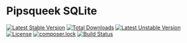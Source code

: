 # Pipsqueek SQLite

[![Latest Stable Version](https://poser.pugx.org/richard4339/pipsqueek-sqlite/v/stable)](https://packagist.org/packages/richard4339/pipsqueek-sqlite)
[![Total Downloads](https://poser.pugx.org/richard4339/pipsqueek-sqlite/downloads)](https://packagist.org/packages/richard4339/pipsqueek-sqlite)
[![Latest Unstable Version](https://poser.pugx.org/richard4339/pipsqueek-sqlite/v/unstable)](https://packagist.org/packages/richard4339/pipsqueek-sqlite)
[![License](https://poser.pugx.org/richard4339/pipsqueek-sqlite/license)](https://packagist.org/packages/richard4339/pipsqueek-sqlite)
[![composer.lock](https://poser.pugx.org/richard4339/pipsqueek-sqlite/composerlock)](https://packagist.org/packages/richard4339/pipsqueek-sqlite)
[![Build Status](https://travis-ci.org/richard4339/pipsqueek-sqlite.svg?branch=master)](https://travis-ci.org/richard4339/pipsqueek-sqlite)